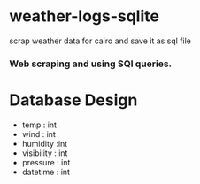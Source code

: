# weather-logs-sqlite
scrap weather data for cairo and save it as sql file

### Web scraping and using SQl queries.

# Database Design 

- temp : int
- wind : int
- humidity :int 
- visibility : int 
- pressure : int 
- datetime : int 

